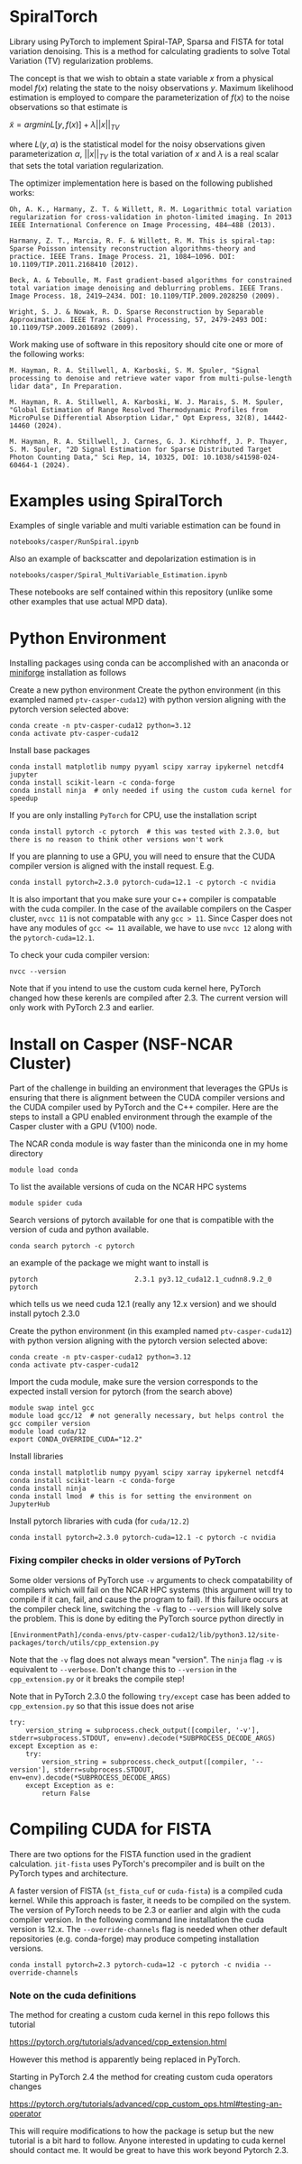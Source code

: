 # SpiralTorch
Library using PyTorch to implement Spiral-TAP, Sparsa and FISTA for total variation denoising.  This is a method for calculating gradients to solve Total Variation (TV) regularization problems.

The concept is that we wish to obtain a state variable $x$ from a physical model $f(x)$ relating the state to the noisy observations $y$.  Maximum likelihood estimation is employed to compare the parameterization of $f(x)$ to the noise observations so that estimate is

$\tilde{x} = argmin L[y,f(x)] + \lambda ||x||_{TV}$

where $L(y,\alpha)$ is the statistical model for the noisy observations given parameterization $\alpha$, $||x||_{TV}$ is the total variation of $x$ and $\lambda$ is a real scalar that sets the total variation regularization.

The optimizer implementation here is based on the following published works:
```
Oh, A. K., Harmany, Z. T. & Willett, R. M. Logarithmic total variation regularization for cross-validation in photon-limited imaging. In 2013 IEEE International Conference on Image Processing, 484–488 (2013).

Harmany, Z. T., Marcia, R. F. & Willett, R. M. This is spiral-tap: Sparse Poisson intensity reconstruction algorithms-theory and practice. IEEE Trans. Image Process. 21, 1084–1096. DOI: 10.1109/TIP.2011.2168410 (2012).

Beck, A. & Teboulle, M. Fast gradient-based algorithms for constrained total variation image denoising and deblurring problems. IEEE Trans. Image Process. 18, 2419–2434. DOI: 10.1109/TIP.2009.2028250 (2009).

Wright, S. J. & Nowak, R. D. Sparse Reconstruction by Separable Approximation. IEEE Trans. Signal Processing, 57, 2479-2493 DOI: 10.1109/TSP.2009.2016892 (2009).
```

Work making use of software in this repository should cite one or more of the following works:
```
M. Hayman, R. A. Stillwell, A. Karboski, S. M. Spuler, "Signal processing to denoise and retrieve water vapor from multi-pulse-length lidar data", In Preparation.

M. Hayman, R. A. Stillwell, A. Karboski, W. J. Marais, S. M. Spuler, "Global Estimation of Range Resolved Thermodynamic Profiles from MicroPulse Differential Absorption Lidar," Opt Express, 32(8), 14442-14460 (2024).

M. Hayman, R. A. Stillwell, J. Carnes, G. J. Kirchhoff, J. P. Thayer, S. M. Spuler, "2D Signal Estimation for Sparse Distributed Target Photon Counting Data," Sci Rep, 14, 10325, DOI: 10.1038/s41598-024-60464-1 (2024).
```

# Examples using SpiralTorch

Examples of single variable and multi variable estimation can be found in
```
notebooks/casper/RunSpiral.ipynb
```
Also an example of backscatter and depolarization estimation is in
```
notebooks/casper/Spiral_MultiVariable_Estimation.ipynb
```

These notebooks are self contained within this repository (unlike some other examples that use actual MPD data).

# Python Environment
Installing packages using conda can be accomplished with an anaconda or [miniforge](https://github.com/conda-forge/miniforge) installation as follows

Create a new python environment
Create the python environment (in this exampled named `ptv-casper-cuda12`) with python version aligning with the pytorch version selected above:
```
conda create -n ptv-casper-cuda12 python=3.12
conda activate ptv-casper-cuda12
```
Install base packages
```
conda install matplotlib numpy pyyaml scipy xarray ipykernel netcdf4 jupyter
conda install scikit-learn -c conda-forge
conda install ninja  # only needed if using the custom cuda kernel for speedup
```
If you are only installing `PyTorch` for CPU, use the installation script
```
conda install pytorch -c pytorch  # this was tested with 2.3.0, but there is no reason to think other versions won't work
```

If you are planning to use a GPU, you will need to ensure that the CUDA compiler version is aligned with the install request.  E.g.
```
conda install pytorch=2.3.0 pytorch-cuda=12.1 -c pytorch -c nvidia
```
It is also important that you make sure your c++ compiler is compatable with the cuda compiler.  In the case of the available compilers on the Casper cluster, `nvcc 11` is not compatable with any `gcc > 11`.  Since Casper does not have any modules of `gcc <= 11` available, we have to use `nvcc 12` along with the `pytorch-cuda=12.1`.

To check your cuda compiler version:
```
nvcc --version
```

Note that if you intend to use the custom cuda kernel here, PyTorch changed how these kerenls are compiled after 2.3.  The current version will only work with PyTorch 2.3 and earlier.

# Install on Casper (NSF-NCAR Cluster)
Part of the challenge in building an environment that leverages the GPUs is ensuring that there is alignment between the CUDA compiler versions and the CUDA compiler used by PyTorch and the C++ compiler.  Here are the steps to install a GPU enabled environment through the example of the Casper cluster with a GPU (V100) node.

The NCAR conda module is way faster than the miniconda one in my home directory
```
module load conda
```

To list the available versions of cuda on the NCAR HPC systems
```
module spider cuda
```

Search versions of pytorch available for one that is compatible with the version of cuda and python available.
```
conda search pytorch -c pytorch
```
an example of the package we might want to install is
```
pytorch                        2.3.1 py3.12_cuda12.1_cudnn8.9.2_0  pytorch
```
which tells us we need cuda 12.1 (really any 12.x version) and we should install pytoch 2.3.0

Create the python environment (in this exampled named `ptv-casper-cuda12`) with python version aligning with the pytorch version selected above:
```
conda create -n ptv-casper-cuda12 python=3.12
conda activate ptv-casper-cuda12
```

Import the cuda module, make sure the version corresponds to the expected install version for pytorch (from the search above)
```
module swap intel gcc
module load gcc/12  # not generally necessary, but helps control the gcc compiler version
module load cuda/12
export CONDA_OVERRIDE_CUDA="12.2"
```
Install libraries
```
conda install matplotlib numpy pyyaml scipy xarray ipykernel netcdf4
conda install scikit-learn -c conda-forge
conda install ninja
conda install lmod  # this is for setting the environment on JupyterHub
```
Install pytorch libraries with cuda (for `cuda/12.2`)
```
conda install pytorch=2.3.0 pytorch-cuda=12.1 -c pytorch -c nvidia
```

### Fixing compiler checks in older versions of PyTorch
Some older versions of PyTorch use `-v` arguments to check compatability of compilers which will fail on the NCAR HPC systems (this argument will try to compile if it can, fail, and cause the program to fail).  If this failure occurs at the compiler check line, switching the `-v` flag to `--version` will likely solve the problem.  This is done by editing the PyTorch source python directly in
```
[EnvironmentPath]/conda-envs/ptv-casper-cuda12/lib/python3.12/site-packages/torch/utils/cpp_extension.py
```

Note that the `-v` flag does not always mean "version".  The `ninja` flag `-v` is equivalent to `--verbose`.  Don't change this to `--version` in the `cpp_extension.py` or it breaks the compile step!

Note that in PyTorch 2.3.0 the following `try/except` case has been added to `cpp_extension.py` so that this issue does not arise
```
try:
    version_string = subprocess.check_output([compiler, '-v'], stderr=subprocess.STDOUT, env=env).decode(*SUBPROCESS_DECODE_ARGS)
except Exception as e:
    try:
        version_string = subprocess.check_output([compiler, '--version'], stderr=subprocess.STDOUT, env=env).decode(*SUBPROCESS_DECODE_ARGS)
    except Exception as e:
        return False
```

# Compiling CUDA for FISTA
There are two options for the FISTA function used in the gradient calculation.  `jit-fista` uses PyTorch's precompiler and is built on the PyTorch types and architecture.  

A faster version of FISTA (`st_fista_cuf` or `cuda-fista`) is a compiled cuda kernel.  While this approach is faster, it needs to be compiled on the system. The version of PyTorch needs to be 2.3 or earlier and algin with the cuda compiler version.  In the following command line installation the cuda version is 12.x.  The `--override-channels` flag is needed when other default repositories (e.g. conda-forge) may produce competing installation versions.
```
conda install pytorch=2.3 pytorch-cuda=12 -c pytorch -c nvidia --override-channels

```

### Note on the cuda definitions
The method for creating a custom cuda kernel in this repo follows this tutorial

https://pytorch.org/tutorials/advanced/cpp_extension.html

However this method is apparently being replaced in PyTorch.

Starting in PyTorch 2.4 the method for creating custom cuda operators changes

https://pytorch.org/tutorials/advanced/cpp_custom_ops.html#testing-an-operator

This will require modifications to how the package is setup but the new tutorial is a bit hard to follow.  Anyone interested in updating to cuda kernel should contact me.  It would be great to have this work beyond Pytorch 2.3.